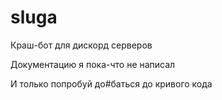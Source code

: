 # sluga
Краш-бот для дискорд серверов

Документацию я пока-что не написал

И только попробуй до#баться до кривого кода
